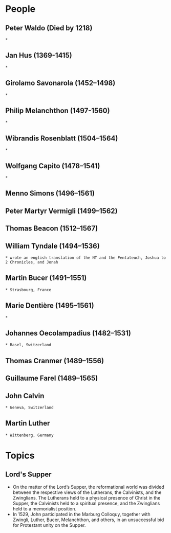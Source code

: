# People

## Peter Waldo (Died by 1218)
    *
## Jan Hus (1369-1415)
    *
## Girolamo Savonarola (1452–1498)
    *
## Philip Melanchthon (1497-1560)
    *
## Wibrandis Rosenblatt (1504–1564)
    *
## Wolfgang Capito (1478–1541)
    *
## Menno Simons (1496–1561)
## Peter Martyr Vermigli (1499–1562)
## Thomas Beacon (1512–1567)
## William Tyndale (1494–1536)
    * wrote an english translation of the NT and the Pentateuch, Joshua to 2 Chronicles, and Jonah
## Martin Bucer (1491–1551)
    * Strasbourg, France
## Marie Dentière (1495–1561)
    *
## Johannes Oecolampadius (1482–1531)
    * Basel, Switzerland
## Thomas Cranmer (1489–1556)
## Guillaume Farel (1489–1565)
## John Calvin
    * Geneva, Switzerland
## Martin Luther
    * Wittenberg, Germany

# Topics

## Lord's Supper
* On the matter of the Lord’s Supper, the reformational world was divided between the respective views of the Lutherans, the Calvinists, and the Zwinglians. The Lutherans held to a physical presence of Christ in the Supper, the Calvinists held to a spiritual presence, and the Zwinglians held to a memorialist position.
*  In 1529, John participated in the Marburg Colloquy, together with Zwingli, Luther, Bucer, Melanchthon, and others, in an unsuccessful bid for Protestant unity on the Supper.

